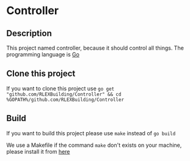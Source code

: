 # Controller

## Description
This project named controller, because it should control all things.
The programming language is [Go](https://golang.org/)

## Clone this project
If you want to clone this project use ```go get "github.com/RLEXBuilding/Controller" && cd %GOPATH%/github.com/RLEXBuilding/Controller```

## Build
If you want to build this project please use ```make``` instead of ```go build```

We use a Makefile if the command ```make``` don't exists on your machine, please install it from [here](http://www.mingw.org/)
